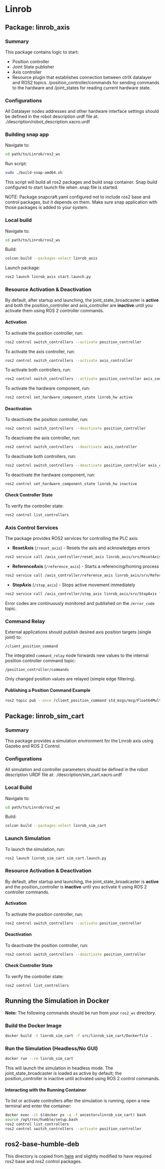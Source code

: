 # Linrob

## Package: linrob_axis

### Summary

This package contains logic to start:

- Position controller
- Joint State publisher
- Axis controller
- Resource plugin that establishes connection between ctrlX datalayer and ROS2 topics. /position_controller/commands for sending commands to the hardware and /joint_states for reading current hardware state.

### Configurations

All Datalayer nodes addresses and other hardware interface settings should be defined in the robot description urdf file at:
./description/robot_description.xacro.urdf

### Building snap app

Navigate to:

```bash
cd path/to/Linrob/ros2_ws
```

Run script:

```bash
sudo ./build-snap-amd64.sh
```

This script will build all ros2 packages and build snap container.
Snap build configured to start launch file when .snap file is started.

NOTE: Package snapcraft.yaml configured not to include ros2 base and control packages, but it depends on them. Make sure snap application with those packages is added to your system.

### Local build

Navigate to:

```bash
cd path/to/Linrob/ros2_ws
```

Build:

```bash
colcon build --packages-select linrob_axis
```

Launch package:

```bash
ros2 launch linrob_axis start.launch.py
```

### Resource Activation & Deactivation

By default, after startup and launching, the joint_state_broadcaster is **active** and both the position_controller and axis_controller are **inactive** until you activate them using ROS 2 controller commands.

#### Activation

To activate the position controller, run:
```sh
ros2 control switch_controllers --activate position_controller
```

To activate the axis controller, run:
```sh
ros2 control switch_controllers --activate axis_controller
```

To activate both controllers, run:
```sh
ros2 control switch_controllers --activate position_controller axis_controller
```

To activate the hardware component, run:
```sh
ros2 control set_hardware_component_state linrob_hw active
```

#### Deactivation

To deactivate the position controller, run:
```sh
ros2 control switch_controllers --deactivate position_controller
```

To deactivate the axis controller, run:
```sh
ros2 control switch_controllers --deactivate axis_controller
```

To deactivate both controllers, run:
```sh
ros2 control switch_controllers --deactivate position_controller axis_controller
```

To deactivate the hardware component, run:
```sh
ros2 control set_hardware_component_state linrob_hw inactive
```


#### Check Controller State

To verify the controller state:
```sh
ros2 control list_controllers
```

### Axis Control Services

The package provides ROS2 services for controlling the PLC axis:

- **ResetAxis** (`/reset_axis`) - Resets the axis and acknowledges errors
```sh
ros2 service call /axis_controller/reset_axis linrob_axis/srv/ResetAxis "{}"
```
- **ReferenceAxis** (`/reference_axis`) - Starts a referencing/homing process
```sh
ros2 service call /axis_controller/reference_axis linrob_axis/srv/ReferenceAxis "{}"
```
- **StopAxis** (`/stop_axis`) - Stops active movement immediately
```sh
ros2 service call /axis_controller/stop_axis linrob_axis/srv/StopAxis "{}"
```

Error codes are continuously monitored and published on the `/error_code` topic.

### Command Relay

External applications should publish desired axis position targets (single joint) to:

```
/client_position_command
```

The integrated `command_relay` node forwards new values to the internal position controller command topic:

```
/position_controller/commands
```

Only changed position values are relayed (simple edge filtering).

#### Publishing a Position Command Example

```bash
ros2 topic pub --once /client_position_command std_msgs/msg/Float64MultiArray '{data: [5.0]}'
```

## Package: linrob_sim_cart

### Summary

This package provides a simulation environment for the Linrob axis using Gazebo and ROS 2 Control.

### Configurations

All simulation and controller parameters should be defined in the robot description URDF file at:
./description/sim_cart.xacro.urdf

### Local Build

Navigate to:

```bash
cd path/to/Linrob/ros2_ws
```

Build:

```bash
colcon build --packages-select linrob_sim_cart
```

### Launch Simulation

To launch the simulation, run:

```bash
ros2 launch linrob_sim_cart sim_cart.launch.py
```

### Resource Activation & Deactivation

By default, after startup and launching, the joint_state_broadcaster is **active** and the position_controller is **inactive** until you activate it using ROS 2 controller commands.

#### Activation

To activate the position controller, run:
```sh
ros2 control switch_controllers --activate position_controller
```

#### Deactivation

To deactivate the position controller, run:
```sh
ros2 control switch_controllers --deactivate position_controller
```

#### Check Controller State

To verify the controller state:
```sh
ros2 control list_controllers
```

## Running the Simulation in Docker

**Note:** The following commands should be run from your `ros2_ws` directory.

### Build the Docker Image

```bash
docker build -t linrob_sim_cart -f src/linrob_sim_cart/Dockerfile .
```

### Run the Simulation (Headless/No GUI)

```bash
docker run --rm linrob_sim_cart
```

This will launch the simulation in headless mode.
The joint_state_broadcaster is loaded as active by default; the position_controller is inactive until activated using ROS 2 control commands.

#### Interacting with the Running Container

To list or activate controllers after the simulation is running, open a new terminal and enter the container:

```bash
docker exec -it $(docker ps -q -f ancestor=linrob_sim_cart) bash
source /opt/ros/humble/setup.bash
ros2 control list_controllers
ros2 control switch_controllers --activate position_controller
```

## ros2-base-humble-deb

This directory is copied from [here](https://github.com/boschrexroth/ctrlx-automation-sdk-ros2/tree/main/ros2-base-humble-deb) and slightly modified to have required ros2 base and ros2 control packages.
